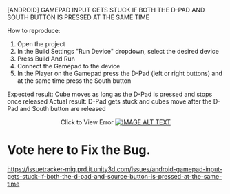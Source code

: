 [ANDROID] GAMEPAD INPUT GETS STUCK IF BOTH THE D-PAD AND SOUTH BUTTON IS PRESSED AT THE SAME TIME

How to reproduce:
1. Open the project
2. In the Build Settings "Run Device" dropdown, select the desired device
3. Press Build And Run
4. Connect the Gamepad to the device
5. In the Player on the Gamepad press the D-Pad (left or right buttons) and at the same time press the South button

Expected result: Cube moves as long as the D-Pad is pressed and stops once released
Actual result: D-Pad gets stuck and cubes move after the D-Pad and South button are released

<div align="center">
  Click to View Error
  <a href="https://www.youtube.com/watch?v=AaLmsqJVI-c"><img src="https://img.youtube.com/vi/AaLmsqJVI-c/0.jpg" alt="IMAGE ALT TEXT"></a>
</div>

# Vote here to Fix the Bug.

https://issuetracker-mig.prd.it.unity3d.com/issues/android-gamepad-input-gets-stuck-if-both-the-d-pad-and-source-button-is-pressed-at-the-same-time

